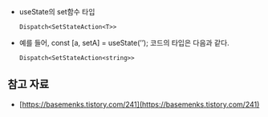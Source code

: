 - useState의 set함수 타입
    
    ```tsx
    Dispatch<SetStateAction<T>>
    ```
    
- 예를 들어, const [a, setA] = useState(’’); 코드의 타입은 다음과 같다.
    
    ```tsx
    Dispatch<SetStateAction<string>>
    ```
    

## 참고 자료

- [https://basemenks.tistory.com/241](https://basemenks.tistory.com/241)